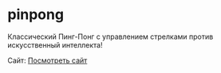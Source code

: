 # pinpong

Классический Пинг-Понг с управлением стрелками против искусственный интеллекта!

Сайт: <a href="https://rolmaf.github.io/pinpong">Посмотреть сайт</a>
